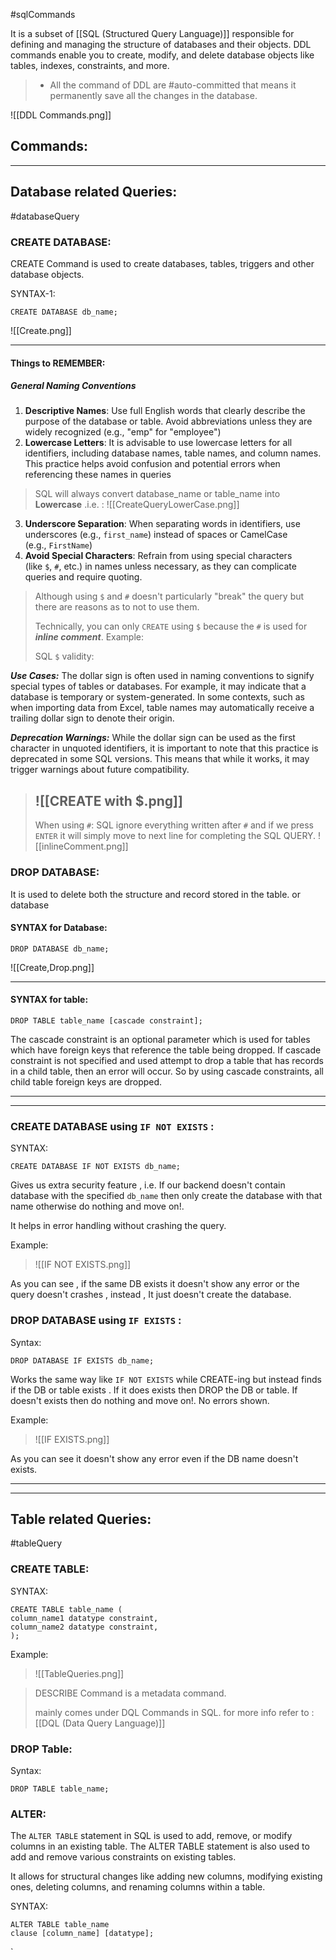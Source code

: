 #sqlCommands

It is a subset of [[SQL (Structured Query Language)]]
responsible for defining and managing the structure of databases and their objects.
DDL commands enable you to create, modify, and delete database objects like tables,
indexes, constraints, and more.

> - All the command of DDL are #auto-committed that means it permanently save all the changes in the database.

![[DDL Commands.png]]
## Commands:

---
## Database related Queries:

#databaseQuery
### CREATE DATABASE:

CREATE Command is used to create databases, tables, triggers and other database objects.

SYNTAX-1:

```
CREATE DATABASE db_name;
```

![[Create.png]]

---
#### Things to REMEMBER:

##### General Naming Conventions

1. **Descriptive Names**: Use full English words that clearly describe the purpose of the database or table. Avoid abbreviations unless they are widely recognized (e.g., "emp" for "employee")
2. **Lowercase Letters**: It is advisable to use lowercase letters for all identifiers, including database names, table names, and column names. This practice helps avoid confusion and potential errors when referencing these names in queries

> SQL will always convert database_name or table_name into **Lowercase** .i.e.  :
> ![[CreateQueryLowerCase.png]]

3. **Underscore Separation**: When separating words in identifiers, use underscores (e.g., `first_name`) instead of spaces or CamelCase (e.g., `FirstName`)
4. **Avoid Special Characters**: Refrain from using special characters (like `$`, `#`, etc.) in names unless necessary, as they can complicate queries and require quoting.

> Although using `$` and `#` doesn't particularly "break" the query but there are reasons as to not to use them.
> 
> Technically, you can only `CREATE` using `$` because the `#` is used for ***inline comment***.
> Example:
> 
>SQL `$` validity: 
>    
   ***Use Cases:*** The dollar sign is often used in naming conventions to signify special types of tables or databases. For example, it may indicate that a database is temporary or system-generated. In some contexts, such as when importing data from Excel, table names may automatically receive a trailing dollar sign to denote their origin.
>    
   ***Deprecation Warnings:*** While the dollar sign can be used as the first character in unquoted identifiers, it is important to note that this practice is deprecated in some SQL versions. This means that while it works, it may trigger warnings about future compatibility.
>    
>  ![[CREATE with $.png]]
>  ---
>  
> When using `#`: 
> SQL ignore everything written after `#` and if we press `ENTER` it will simply move to next line for completing the SQL QUERY. 
> ![[inlineComment.png]]


### DROP DATABASE: 

It is used to delete both the structure and record stored in the table. or database
#### SYNTAX for Database:

```
DROP DATABASE db_name; 
```

![[Create,Drop.png]]


---
####  SYNTAX for table:

```
DROP TABLE table_name [cascade constraint];
```

The cascade constraint is an optional parameter which is used for tables which have foreign keys that reference the table being dropped. If cascade constraint is not specified and used attempt to drop a table that has records in a child table, then an error will occur. So by using cascade constraints, all child table foreign keys are dropped.


---

---

### CREATE DATABASE using `IF NOT EXISTS` :

SYNTAX:
```
CREATE DATABASE IF NOT EXISTS db_name;
```

Gives us extra security feature , i.e. If our backend doesn't contain database with the specified `db_name` then only create the database with that name otherwise do nothing and move on!. 

It helps in error handling without crashing the query.

Example:

> ![[IF NOT EXISTS.png]]

As you can see , if the same DB exists it doesn't show any error or the query doesn't crashes , instead , It just doesn't create the database.

### DROP DATABASE using `IF EXISTS` : 

Syntax:
```
DROP DATABASE IF EXISTS db_name;
```

Works the same way like `IF NOT EXISTS` while CREATE-ing but instead finds if the DB or table exists . If it does exists then DROP the DB or table. 
If doesn't exists then do nothing and move on!.
No errors shown.

Example:
> ![[IF EXISTS.png]]

As you can see it doesn't show any error even if the DB name doesn't exists.


---

---
## Table related Queries:

#tableQuery
### CREATE TABLE:

SYNTAX:
```
CREATE TABLE table_name (
column_name1 datatype constraint,
column_name2 datatype constraint,
);
```

Example:
> ![[TableQueries.png]]

> DESCRIBE Command is a metadata command.
> 
> mainly comes under DQL Commands in SQL.
> for more info refer to :  [[DQL (Data Query Language)]]

### DROP Table:
Syntax:
```
DROP TABLE table_name;
```

### ALTER:

The `ALTER TABLE` statement in SQL is used to add, remove, or modify columns in an existing table. The ALTER TABLE statement is also used to add and remove various constraints on existing tables.

It allows for structural changes like adding new columns, modifying existing ones, deleting columns, and renaming columns within a table.

SYNTAX:
```
ALTER TABLE table_name
clause [column_name] [datatype];
```
`

